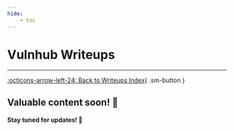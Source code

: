 ```yaml
---
hide:
    - toc
---
```


# **Vulnhub Writeups**

---

[:octicons-arrow-left-24: Back to Writeups Index](/docs/pages/writeups/index.md){ .sm-button }

## Valuable content soon! 🚀  
#### Stay tuned for updates! 🌟